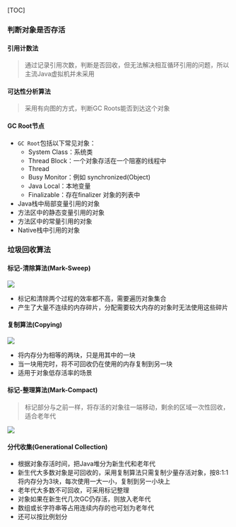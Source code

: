 [TOC]

### 判断对象是否存活
#### 引用计数法
> 通过记录引用次数，判断是否回收，但无法解决相互循环引用的问题，所以主流Java虚拟机并未采用

#### 可达性分析算法
> 采用有向图的方式，判断GC Roots能否到达这个对象

#### GC Root节点
* `GC Root`包括以下常见对象：
	* System Class：系统类
	* Thread Block：一个对象存活在一个阻塞的线程中
	* Thread
	* Busy Monitor：例如 synchronized(Object)
	* Java Local：本地变量
	* Finalizable：存在finalizer 对象的列表中
* Java栈中局部变量引用的对象
* 方法区中的静态变量引用的对象
* 方法区中的常量引用的对象
* Native栈中引用的对象

### 垃圾回收算法
#### 标记-清除算法(Mark-Sweep)
![](https://raw.githubusercontent.com/gxd523/PictureBed/master/mark_sweep.png)

* 标记和清除两个过程的效率都不高，需要遍历对象集合
* 产生了大量不连续的内存碎片，分配需要较大内存的对象时无法使用这些碎片

#### 复制算法(Copying)
![](https://raw.githubusercontent.com/gxd523/PictureBed/master/gc_copying.png)

* 将内存分为相等的两块，只是用其中的一块
* 当一块用完时，将不可回收仍在使用的内存复制到另一块
* 适用于对象低存活率的场景

#### 标记-整理算法(Mark-Compact)
> 标记部分与之前一样，将存活的对象往一端移动，剩余的区域一次性回收，适合老年代

![](https://raw.githubusercontent.com/gxd523/PictureBed/master/mark_compact.png)

#### 分代收集(Generational Collection)
* 根据对象存活时间，把Java堆分为新生代和老年代
* 新生代大多数对象是可回收的，采用复制算法只需复制少量存活对象，按8:1:1将内存分为3块，每次使用一大一小，复制到另一小块上
* 老年代大多数不可回收，可采用标记整理
* 对象如果在新生代几次GC仍存活，则放入老年代
* 数组或长字符串等占用连续内存的也可划为老年代
* 还可以按比例划分